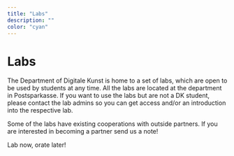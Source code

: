 ```yaml
---
title: "Labs"
description: ""
color: "cyan"
---
```

# Labs

The Department of Digitale Kunst is home to a set of labs, which are open to be used by students at any time. All the labs are located at the department in Postsparkasse. If you want to use the labs but are not a DK student, please contact the lab admins so you can get access and/or an introduction into the respective lab.

Some of the labs have existing cooperations with outside partners. If you are interested in becoming a partner send us a note!

Lab now, orate later!
